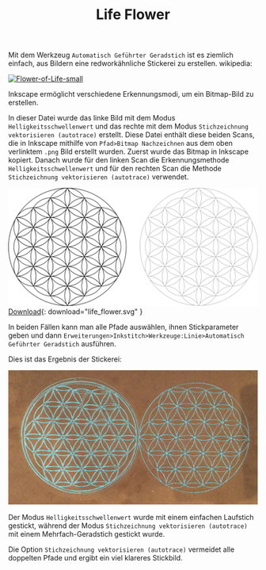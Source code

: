 ﻿---
permalink: /de/tutorials/autoroute_life_flower/
title: "Life Flower "
language: de
last_modified_at: 2022-07-09
excerpt: "Auto route running stitches"
image: "/assets/images/tutorials/life_flower/flower-of-life-two-digitalisation.svg"
tutorial-typ:
  - 
stichart:
  - Mehrfachgeradstich
  - Geradstich
techniken:
field-of-use:
schwierigkeitsgrad: 
---

Mit dem Werkzeug `Automatisch Geführter Geradstich` ist es ziemlich einfach, aus Bildern eine redworkähnliche Stickerei zu erstellen.
wikipedia: 

<a title="Credit to the author, CC BY-SA 3.0 &lt;https://creativecommons.org/licenses/by-sa/3.0&gt;, via Wikimedia Commons" href="https://commons.wikimedia.org/wiki/File:Flower-of-Life-small.svg"><img width="512" alt="Flower-of-Life-small" src="https://upload.wikimedia.org/wikipedia/commons/thumb/0/08/Flower-of-Life-small.svg/512px-Flower-of-Life-small.svg.png"></a>

Inkscape ermöglicht verschiedene Erkennungsmodi, um ein Bitmap-Bild zu erstellen.

In dieser Datei wurde das linke Bild mit dem Modus `Helligkeitsschwellenwert` und das rechte mit dem Modus `Stichzeichnung vektorisieren (autotrace)` erstellt.
Diese Datei enthält diese beiden Scans, die in Inkscape mithilfe von `Pfad>Bitmap Nachzeichnen` aus dem oben verlinktem `.png` Bild  erstellt wurden. Zuerst wurde das Bitmap in Inkscape kopiert. Danach wurde für den linken Scan die Erkennungsmethode `Helligkeitsschwellenwert` und für den rechten Scan die Methode `Stichzeichnung vektorisieren (autotrace)` verwendet. 

![Sample](/assets/images/tutorials/life_flower/flower-of-life-two-digitalisation.svg)
[Download](/assets/images/tutorials/life_flower/flower-of-life-two-digitalisation.svg){: download="life_flower.svg" }

In beiden Fällen kann man alle Pfade auswählen, ihnen Stickparameter geben und dann `Erweiterungen>Inkstitch>Werkzeuge:Linie>Automatisch Geführter Geradstich` ausführen.

Dies ist das Ergebnis der Stickerei:

![Sample](/assets/images/tutorials/life_flower/twolifeflower.jpg)

Der Modus `Helligkeitsschwellenwert` wurde mit einem einfachen Laufstich gestickt, während der Modus `Stichzeichnung vektorisieren (autotrace)` mit einem Mehrfach-Geradstich gestickt wurde.

Die Option `Stichzeichnung vektorisieren (autotrace)` vermeidet alle doppelten Pfade und ergibt ein viel klareres Stickbild.
